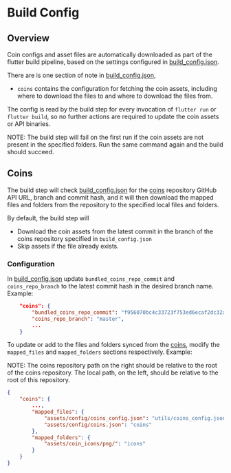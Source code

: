 # Build Config

## Overview

Coin configs and asset files are automatically downloaded as part of the flutter build pipeline, based on the settings configured in [build_config.json](/app_build/build_config.json).

There are is one section of note in [build_config.json](/app_build/build_config.json),

- `coins` contains the configuration for fetching the coin assets, including where to download the files to and where to download the files from.

The config is read by the build step for every invocation of `flutter run` or `flutter build`, so no further actions are required to update the coin assets or API binaries.

NOTE: The build step will fail on the first run if the coin assets are not present in the specified folders. Run the same command again and the build should succeed.

## Coins

The build step will check [build_config.json](/app_build/build_config.json) for the [coins](https://github.com/KomodoPlatform/coins) repository GitHub API URL, branch and commit hash, and it will then download the mapped files and folders from the repository to the specified local files and folders.

By default, the build step will

- Download the coin assets from the latest commit in the branch of the coins repository specified in `build_config.json`
- Skip assets if the file already exists.

### Configuration

In [build_config.json](/app_build/build_config.json) update `bundled_coins_repo_commit` and `coins_repo_branch` to the latest commit hash in the desired branch name. Example:

```json
    "coins": {
        "bundled_coins_repo_commit": "f956070bc4c33723f753ed6ecaf2dc32a6f44972",
        "coins_repo_branch": "master",
        ...
    }
```

To update or add to the files and folders synced from the [coins](https://github.com/KomodoPlatform/coins), modify the `mapped_files` and `mapped_folders` sections respectively. Example:

NOTE: The coins repository path on the right should be relative to the root of the coins repository. The local path, on the left, should be relative to the root of this repository.

```json
{
    "coins": {
        ...,
        "mapped_files": {
            "assets/config/coins_config.json": "utils/coins_config.json",
            "assets/config/coins.json": "coins"
        },
        "mapped_folders": {
            "assets/coin_icons/png/": "icons"
        }
    }
}
```
